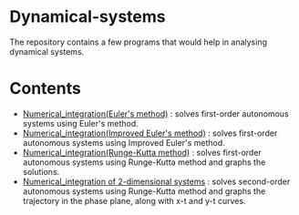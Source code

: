 # Dynamical-systems
The repository contains a few programs that would help in analysing dynamical systems.

# Contents
 - [Numerical_integration(Euler's method)](https://github.com/Ashlin-V-Thomas/Dynamical-systems/blob/main/Numerical_integration(Euler's%20method).py) : solves first-order autonomous systems using Euler's method.
 - [Numerical_integration(Improved Euler's method)](https://github.com/Ashlin-V-Thomas/Dynamical-systems/blob/main/Numerical_integration(Improved%20Euler%20method).py) : solves first-order autonomous systems using Improved Euler's method.
 - [Numerical_integration(Runge-Kutta method)](https://github.com/Ashlin-V-Thomas/Dynamical-systems/blob/main/Numerical_integration(Runge-Kutta%20method).py) : solves first-order autonomous systems using Runge-Kutta method and graphs the solutions.
 - [Numerical_integration of 2-dimensional systems](https://github.com/Ashlin-V-Thomas/Dynamical-systems/blob/main/2-D%20Numerical%20integration.py) : solves second-order autonomous systems using Runge-Kutta method and graphs the trajectory in the phase plane, along with x-t and y-t curves.

